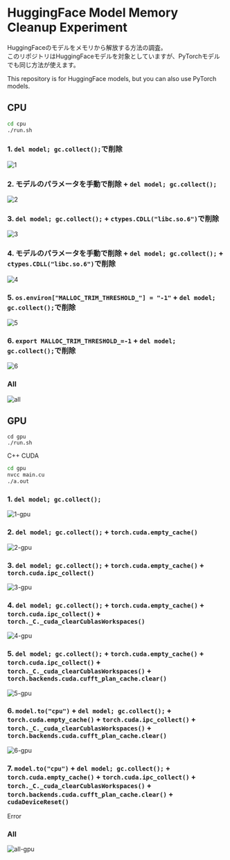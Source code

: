 # HuggingFace Model Memory Cleanup Experiment

HuggingFaceのモデルをメモリから解放する方法の調査。  
このリポジトリはHuggingFaceモデルを対象としていますが、PyTorchモデルでも同じ方法が使えます。

This repository is for HuggingFace models, but you can also use PyTorch models.

## CPU

```bash
cd cpu
./run.sh
```

### 1. `del model; gc.collect();`で削除

![1](cpu/figs/2048m/memory_usage_1.png)

### 2. モデルのパラメータを手動で削除 + `del model; gc.collect();`

![2](cpu/figs/2048m/memory_usage_2.png)

### 3. `del model; gc.collect();` + `ctypes.CDLL("libc.so.6")`で削除

![3](cpu/figs/2048m/memory_usage_3.png)

### 4. モデルのパラメータを手動で削除 + `del model; gc.collect();` + `ctypes.CDLL("libc.so.6")`で削除

![4](cpu/figs/2048m/memory_usage_4.png)

### 5. `os.environ["MALLOC_TRIM_THRESHOLD_"] = "-1"` + `del model; gc.collect();`で削除

![5](cpu/figs/2048m/memory_usage_5.png)

### 6. `export MALLOC_TRIM_THRESHOLD_=-1` + `del model; gc.collect();`で削除

![6](cpu/figs/2048m/memory_usage_6.png)

### All

![all](cpu/figs/2048m/memory_usage_all.png)

## GPU

```
cd gpu
./run.sh
```

C++ CUDA

```bash
cd gpu
nvcc main.cu
./a.out
```

### 1. `del model; gc.collect();`

![1-gpu](gpu/figs/memory_usage_1.png)

### 2. `del model; gc.collect();` + `torch.cuda.empty_cache()`

![2-gpu](gpu/figs/memory_usage_2.png)

### 3. `del model; gc.collect();` + `torch.cuda.empty_cache()` + `torch.cuda.ipc_collect()`

![3-gpu](gpu/figs/memory_usage_3.png)

### 4. `del model; gc.collect();` + `torch.cuda.empty_cache()` + `torch.cuda.ipc_collect()` + `torch._C._cuda_clearCublasWorkspaces()`

![4-gpu](gpu/figs/memory_usage_4.png)

### 5. `del model; gc.collect();` + `torch.cuda.empty_cache()` + `torch.cuda.ipc_collect()` + `torch._C._cuda_clearCublasWorkspaces()` + `torch.backends.cuda.cufft_plan_cache.clear()`

![5-gpu](gpu/figs/memory_usage_5.png)

### 6. `model.to("cpu")` + `del model; gc.collect();` + `torch.cuda.empty_cache()` + `torch.cuda.ipc_collect()` + `torch._C._cuda_clearCublasWorkspaces()` + `torch.backends.cuda.cufft_plan_cache.clear()`

![6-gpu](gpu/figs/memory_usage_6.png)

### 7. `model.to("cpu")` + `del model; gc.collect();` + `torch.cuda.empty_cache()` + `torch.cuda.ipc_collect()` + `torch._C._cuda_clearCublasWorkspaces()` + `torch.backends.cuda.cufft_plan_cache.clear()` + `cudaDeviceReset()`

Error

### All

![all-gpu](gpu/figs/memory_usage_all.png)
